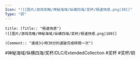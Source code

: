 ```yaml
---
Icon: "![[图片/游戏攻略/神秘海域/纵横四海/奖杯/極速快感.png|30]]"
Type: "铜"
---
```

```ad-common-bronze-trophy
title: (Title:: "極速快感")
![[图片/游戏攻略/神秘海域/纵横四海/奖杯/極速快感.png|100]]

(Comment:: "達成3小時30分的速破完成時間一次")
```

#神秘海域/纵横四海/奖杯/DLC/ExtendedCollection #奖杯 #奖杯/铜
